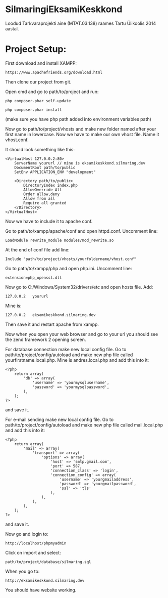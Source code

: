 SilmaringiEksamiKeskkond
========================

Loodud Tarkvaraprojekti aine (MTAT.03.138) raames Tartu Ülikoolis 2014 aastal.

Project Setup:
========================

First download and install XAMPP:
```
https://www.apachefriends.org/download.html
```

Then clone our project from git.

Open cmd and go to path/to/project and run:
```
php composer.phar self-update
```
```
php composer.phar install
```
(make sure you have php path added into environment variables path)

Now go to path/to/project/vhosts and make new folder named after your first name in lowercase.
Now we have to make our own vhost file. Name it vhost.conf.

It should look something like this:
```
<VirtualHost 127.0.0.2:80>
	ServerName yoururl // mine is eksamikeskkond.silmaring.dev
	DocumentRoot path/to/public
	SetEnv APPLICATION_ENV "development"

	<Directory path/to/public>
		DirectoryIndex index.php
		AllowOverride All
		Order allow,deny
		Allow from all
		Require all granted
	</Directory>
</VirtualHost>
```
Now we have to include it to apache conf.

Go to path/to/xampp/apache/conf and open httpd.conf.
Uncomment line:
```
LoadModule rewrite_module modules/mod_rewrite.so
```

At the end of conf file add line:
```
Include "path/to/project/vhosts/yourfoldername/vhost.conf"
```

Go to path/to/xampp/php and open php.ini.
Uncomment line:
```
extension=php_openssl.dll
```

Now go to C:/Windows/System32/drivers/etc and open hosts file.
Add:
```
127.0.0.2	yoururl
```
Mine is:
```
127.0.0.2	eksamikeskkond.silmaring.dev
```

Then save it and restart apache from xampp.

Now when you open your web browser and go to your url you should see the zend framework 2 opening screen.

For database connection make new local config file.
Go to path/to/project/config/autoload and make new php file called yourfirstname.local.php. Mine is andres.local.php
and add this into it:

```
<?php
	return array(
		'db' => array(
			'username' => 'yourmysqlusername',
			'password' => 'yourmysqlpassword',
		),
	);
?>
```
and save it.

For e-mail sending make new local config file.
Go to path/to/project/config/autoload and make new php file called mail.local.php and add this into it:

```
<?php
	return array(
		'mail' => array(
			'transport' => array(
				'options' => array(
					'host' => 'smtp.gmail.com',
					'port' => 587,
					'connection_class' => 'login',
					'connection_config' => array(
						'username' => 'yourgmailaddress',
						'password' => 'yourgmailpassword',
						'ssl' => 'tls'
					),
				),
			),
		),
	);
?>
```
and save it.

Now go and login to:
```
http://localhost/phpmyadmin
```
Click on import and select:
```
path/to/project/database/silmaring.sql
```
When you go to:
```
http://eksamikeskkond.silmaring.dev
```
You should have website working.
